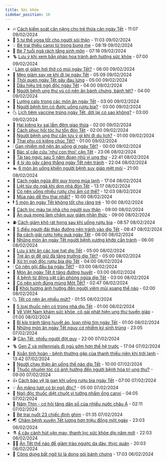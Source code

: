 ```yaml
---
title: Sức khỏe
sidebar_position: 10
---
```


<!-- vnexpress-suc-khoe:START -->
- 🔥 [Cách kiểm soát cân nặng cho trẻ thừa cân ngày Tết](https://vnexpress.net/cach-kiem-soat-can-nang-cho-tre-thua-can-ngay-tet-4710166.html) - 11:07 09/02/2024
- 🥰 [5 tư thế yoga tốt cho người sỏi thận](https://vnexpress.net/5-tu-the-yoga-tot-cho-nguoi-soi-than-4710587.html) - 11:03 09/02/2024
- 💡 [Bé trai thiếu canxi từ trong bụng mẹ](https://vnexpress.net/be-trai-thieu-canxi-tu-trong-bung-me-4710562.html) - 08:19 09/02/2024
- 🤗 [Bé 7 tuổi ngã rách tầng sinh môn](https://vnexpress.net/be-7-tuoi-nga-rach-tang-sinh-mon-4710558.html) - 07:18 09/02/2024
- 🪜 [Lưu ý khi xem bắn pháo hoa tránh ảnh hưởng sức khỏe](https://vnexpress.net/luu-y-khi-xem-ban-phao-hoa-tranh-anh-huong-suc-khoe-4709983.html) - 07:00 09/02/2024
- 🕯 [Làm gì giảm hơi thở có mùi ngày Tết?](https://vnexpress.net/lam-gi-giam-hoi-tho-co-mui-ngay-tet-4709963.html) - 06:00 09/02/2024
- 🤭 [Mẹo giảm say xe khi đi lại ngày Tết](https://vnexpress.net/meo-giam-say-xe-khi-di-lai-ngay-tet-4710483.html) - 05:09 09/02/2024
- 👀 [Thói quen ngày Tết gây đau lưng](https://vnexpress.net/thoi-quen-ngay-tet-gay-dau-lung-4710200.html) - 05:00 09/02/2024
- 🌋 [Dấu hiệu trẻ ngộ độc ngày Tết](https://vnexpress.net/dau-hieu-tre-ngo-doc-ngay-tet-4709998.html) - 04:00 09/02/2024
- 🫶 [Người bệnh ung thư vú có nên ăn bánh chưng, bánh tét?](https://vnexpress.net/nguoi-benh-ung-thu-vu-co-nen-an-banh-chung-banh-tet-4709965.html) - 04:00 09/02/2024
- 🦆 [Lượng calo trong các món ăn ngày Tết](https://vnexpress.net/luong-calo-trong-cac-mon-an-ngay-tet-4709988.html) - 03:00 09/02/2024
- 🚀 [Người bệnh tim có được uống rượu bia?](https://vnexpress.net/nguoi-benh-tim-co-duoc-uong-ruou-bia-4709953.html) - 03:00 09/02/2024
- 🌜 [Lịch tiêm vaccine trúng ngày Tết, dời lại có sao không?](https://vnexpress.net/lich-tiem-vaccine-trung-ngay-tet-doi-lai-co-sao-khong-4709390.html) - 03:00 09/02/2024
- 🧰 [Hai kiêng kỵ sai lầm đêm giao thừa](https://vnexpress.net/hai-kieng-ky-sai-lam-dem-giao-thua-4705129.html) - 02:00 09/02/2024
- 💫 [Cách phục hồi tóc hư tổn đón Tết](https://vnexpress.net/cach-phuc-hoi-toc-hu-ton-don-tet-4710338.html) - 02:00 09/02/2024
- 🌝 [Người bệnh ung thư cần lưu ý gì khi đi du lịch?](https://vnexpress.net/nguoi-benh-ung-thu-can-luu-y-gi-khi-di-du-lich-4710165.html) - 01:00 09/02/2024
- 🗽 [Thai phụ có kiêng chúc Tết?](https://vnexpress.net/thai-phu-co-kieng-chuc-tet-4710019.html) - 01:00 09/02/2024
- 🕯 [Gan nhiễm mỡ nên ăn uống gì ngày Tết?](https://vnexpress.net/gan-nhiem-mo-nen-an-uong-gi-ngay-tet-4709960.html) - 00:00 09/02/2024
- 🦅 [Bác sĩ cấp cứu &#39;như con thoi&#39; cận Tết](https://vnexpress.net/bac-si-cap-cuu-nhu-con-thoi-can-tet-4710323.html) - 23:06 08/02/2024
- 🦆 [Tái tạo ngực sau 5 năm đoạn nhũ vì ung thư](https://vnexpress.net/tai-tao-nguc-sau-5-nam-doan-nhu-vi-ung-thu-4710324.html) - 22:41 08/02/2024
- 🎊 [4 lý do gây căng thẳng ngày Tết nên tránh](https://vnexpress.net/4-ly-do-gay-cang-thang-ngay-tet-nen-tranh-4702643.html) - 22:04 08/02/2024
- 🏊 [6 món ăn uống khiến người bệnh suy giáp mệt mỏi](https://vnexpress.net/6-mon-an-uong-khien-nguoi-benh-suy-giap-met-moi-4709384.html) - 21:00 08/02/2024
- 📝 [Cách ngăn ngừa đột quỵ trong mùa lạnh](https://vnexpress.net/cach-ngan-ngua-dot-quy-trong-mua-lanh-4710325.html) - 17:04 08/02/2024
- 💯 [Liệt tủy do ngã khi dọn nhà đón Tết](https://vnexpress.net/liet-tuy-do-nga-khi-don-nha-don-tet-4710319.html) - 13:17 08/02/2024
- 🌊 [Có nên uống nhiều rượu cho ấm cơ thể?](https://vnexpress.net/co-nen-uong-nhieu-ruou-cho-am-co-the-4710292.html) - 12:03 08/02/2024
- 🚀 [Mùa nào dễ thụ thai nhất?](https://vnexpress.net/mua-nao-de-thu-thai-nhat-4710173.html) - 10:00 08/02/2024
- 🕴 [5 món ăn ngày Tết không tốt cho răng trẻ](https://vnexpress.net/5-mon-an-ngay-tet-khong-tot-cho-rang-tre-4709558.html) - 10:00 08/02/2024
- 🗽 [Cách lọc máu tại nhà cho người suy thận](https://vnexpress.net/cach-loc-mau-tai-nha-cho-nguoi-suy-than-4710204.html) - 09:00 08/02/2024
- 🎡 [Ăn quả mọng làm chậm suy giảm nhận thức](https://vnexpress.net/an-qua-mong-lam-cham-suy-giam-nhan-thuc-4709294.html) - 09:00 08/02/2024
- ⛽️ [Cách giảm khô rát họng sau khi uống rượu bia](https://vnexpress.net/cach-giam-kho-rat-hong-sau-khi-uong-ruou-bia-4709946.html) - 08:57 08/02/2024
- 🦆 [5 điều người đái tháo đường nên tránh vào dịp Tết](https://vnexpress.net/5-dieu-nguoi-dai-thao-duong-nen-tranh-vao-dip-tet-4710309.html) - 08:47 08/02/2024
- 🤩 [Ba cách giải rượu hiệu quả ngày Tết](https://vnexpress.net/ba-cach-giai-ruou-hieu-qua-ngay-tet-4710185.html) - 06:00 08/02/2024
- 🦒 [Những món ăn ngày Tết người bệnh xương khớp cần tránh](https://vnexpress.net/nhung-mon-an-ngay-tet-nguoi-benh-xuong-khop-can-tranh-4710194.html) - 06:00 08/02/2024
- 💫 [Lưu ý khi ăn các loại hạt dịp Tết](https://vnexpress.net/luu-y-khi-an-cac-loai-hat-dip-tet-4709964.html) - 05:00 08/02/2024
- 🐘 [Trẻ ăn gì để giữ đà tăng trưởng dịp Tết?](https://vnexpress.net/tre-an-gi-de-giu-da-tang-truong-dip-tet-4709929.html) - 05:00 08/02/2024
- 🚀 [Xử trí ngộ độc rượu bia dịp Tết](https://vnexpress.net/xu-tri-ngo-doc-ruou-bia-dip-tet-4709461.html) - 04:00 08/02/2024
- 🕯 [Có nên gội đầu ba ngày Tết?](https://vnexpress.net/co-nen-goi-dau-ba-ngay-tet-4710021.html) - 03:00 08/02/2024
- 🦏 [Món ăn ngày Tết ít tăng đường huyết](https://vnexpress.net/mon-an-ngay-tet-it-tang-duong-huyet-4709680.html) - 03:00 08/02/2024
- 🦄 [4 bệnh từ động vật cần phòng ngừa dịp Tết](https://vnexpress.net/4-benh-tu-dong-vat-can-phong-ngua-dip-tet-4709382.html) - 03:00 08/02/2024
- 🦒 [Có nên sinh đúng mùng Một Tết?](https://vnexpress.net/co-nen-sinh-dung-mung-mot-tet-4709940.html) - 02:47 08/02/2024
- 👨‍🏫 [Khói hương ảnh hưởng đến người viêm mũi xoang thế nào](https://vnexpress.net/khoi-huong-anh-huong-den-nguoi-viem-mui-xoang-the-nao-4709688.html) - 02:00 08/02/2024
- 🌜 [Tết có nên ăn nhiều mứt?](https://vnexpress.net/tet-co-nen-an-nhieu-mut-4700322.html) - 01:55 08/02/2024
- 🚀 [5 loại thuốc nên có trong nhà dịp Tết](https://vnexpress.net/5-loai-thuoc-nen-co-trong-nha-dip-tet-4709918.html) - 01:00 08/02/2024
- 💃 [Về Việt Nam khám sức khỏe, cô gái phát hiện ung thư tuyến giáp](https://vnexpress.net/ve-viet-nam-kham-suc-khoe-co-gai-phat-hien-ung-thu-tuyen-giap-4709738.html) - 01:00 08/02/2024
- 💯 [Bí kíp tránh tăng huyết áp, loạn nhịp tim ngày Tết](https://vnexpress.net/bi-kip-tranh-tang-huyet-ap-loan-nhip-tim-ngay-tet-4708033.html) - 01:00 08/02/2024
- 🤔 [Những món ăn ngày Tết nguy cơ nhiễm ký sinh trùng](https://vnexpress.net/nhung-mon-an-ngay-tet-nguy-co-nhiem-ky-sinh-trung-4707946.html) - 23:05 07/02/2024
- 🎬 [Cận Tết, nhiều người đột quỵ](https://vnexpress.net/can-tet-nhieu-nguoi-dot-quy-4710074.html) - 22:00 07/02/2024
- 🪜 [Gen Z và millennials đi ngủ sớm hơn thế hệ trước](https://vnexpress.net/gen-z-va-millennials-di-ngu-som-hon-the-he-truoc-4709849.html) - 17:04 07/02/2024
- 🦣 [Xoắn tinh hoàn - bệnh thường gặp của thanh thiếu niên khi trời lạnh](https://vnexpress.net/xoan-tinh-hoan-benh-thuong-gap-cua-thanh-thieu-nien-khi-troi-lanh-4709662.html) - 13:42 07/02/2024
- 🧐 [Người chạy thận ăn uống thế nào dịp Tết](https://vnexpress.net/nguoi-chay-than-an-uong-the-nao-dip-tet-4709973.html) - 10:00 07/02/2024
- 🤡 [Thuốc nhuộm tóc có ảnh hưởng đến người bệnh hóa trị ung thư?](https://vnexpress.net/thuoc-nhuom-toc-co-anh-huong-den-nguoi-benh-hoa-tri-ung-thu-4709823.html) - 09:00 07/02/2024
- 👍 [Cách bảo vệ lá gan khi uống rượu bia ngày Tết](https://vnexpress.net/cach-bao-ve-la-gan-khi-uong-ruou-bia-ngay-tet-4709468.html) - 07:00 07/02/2024
- 💡 [Ăn măng tươi có bị ngộ độc?](https://vnexpress.net/an-mang-tuoi-co-bi-ngo-doc-4709258.html) - 05:00 07/02/2024
- 💯 [Ngộ độc thuốc diệt chuột vì tưởng nhầm ống canxi](https://vnexpress.net/ngo-doc-thuoc-diet-chuot-vi-tuong-nham-ong-canxi-4709822.html) - 04:05 07/02/2024
- 🧠 [Năm Thìn - cơ hội tăng dân số của nhiều nước châu Á](https://vnexpress.net/nam-thin-co-hoi-tang-dan-so-cua-nhieu-nuoc-chau-a-4709742.html) - 02:11 07/02/2024
- 🎡 [Bé trai nuốt 23 chiếc đinh ghim](https://vnexpress.net/be-trai-nuot-23-chiec-dinh-ghim-4709619.html) - 01:35 07/02/2024
- 🌏 [Chăm bệnh xuyên Tết lương hơn triệu đồng một ngày](https://vnexpress.net/cham-benh-xuyen-tet-luong-gap-doi-ngay-thuong-4709150.html) - 23:03 06/02/2024
- ⚗️ [4 cây cảnh hút vận may, thanh lọc sức khỏe dịp năm mới](https://vnexpress.net/4-cay-canh-hut-van-may-thanh-loc-suc-khoe-dip-nam-moi-4709499.html) - 22:03 06/02/2024
- 👨‍🏫 [Ăn Tết thế nào để giảm trào ngược dạ dày, thực quản](https://vnexpress.net/an-tet-the-nao-de-giam-trao-nguoc-da-day-thuc-quan-4703998.html) - 20:03 06/02/2024
- 🤖 [Công dụng bất ngờ từ lá dong gói bánh chưng](https://vnexpress.net/cong-dung-bat-ngo-tu-la-dong-goi-banh-chung-4709174.html) - 17:03 06/02/2024<!-- vnexpress-suc-khoe:END -->
